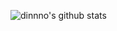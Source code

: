 ![dinnno's github stats](https://github-readme-stats.vercel.app/api?username=dinnno&count_private=true&show_icons=true&&theme=tokyonight&include_all_commits=true)


